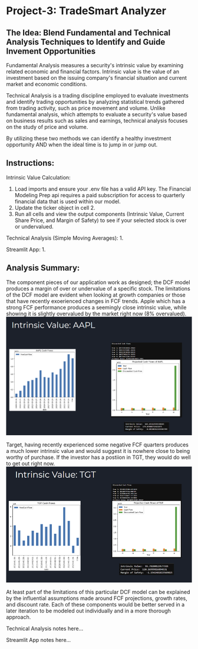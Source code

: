 # Project-3: TradeSmart Analyzer
## The Idea: Blend Fundamental and Technical Analysis Techniques to Identify and Guide Invement Opportunities
Fundamental Analysis measures a security's intrinsic value by examining related economic and financial factors. Intrinsic value is the value of an investment based on the issuing company's financial situation and current market and economic conditions.

Technical Analysis is a trading discipline employed to evaluate investments and identify trading opportunities by analyzing statistical trends gathered from trading activity, such as price movement and volume. Unlike fundamental analysis, which attempts to evaluate a security's value based on business results such as sales and earnings, technical analysis focuses on the study of price and volume.

By utilizing these two methods we can identify a healthy investment opportunity AND when the ideal time is to jump in or jump out.

## Instructions:
Intrinsic Value Calculation:
1. Load imports and ensure your .env file has a valid API key. The Financial Modeling Prep api requires a paid subscription for access to quarterly financial data that is used within our model.
2. Update the ticker object in cell 2.
3. Run all cells and view the output components (Intrinsic Value, Current Share Price, and Margin of Safety) to see if your selected stock is over or undervalued.

Technical Analysis (Simple Moving Averages):
1.

Streamlit App:
1.

## Analysis Summary:
The component pieces of our application work as designed; the DCF model produces a margin of over or undervalue of a specific stock. The limitations of the DCF model are evident when looking at growth companies or those that have recently exoerienced changes in FCF trends. Apple which has a strong FCF performance produces a seemingly close intrinsic value, while showing it is slightly overvalued by the market right now (8% overvalued).
![AAPLIntrinsicValue](README%20Visuals/AAPL%20Intrinsic%20Value.png)

Target, having recently experienced some negative FCF quarters produces a much lower intrinsic value and would suggest it is nowhere close to being worthy of purchase. If the investor has a postiion in TGT, they would do well to get out right now.
![TGTIntrinsicValue](README%20Visuals/TGT%20Intrinsic%20Value.png)

At least part of the limitations of this particular DCF model can be explained by the influential assumptions made around FCF projections, growth rates, and discount rate. Each of these components would be better served in a later iteration to be modeled out individually and in a more thorough approach.

Technical Analysis notes here...

Streamlit App notes here...
